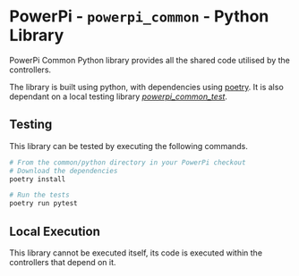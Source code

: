 # PowerPi - `powerpi_common` - Python Library

PowerPi Common Python library provides all the shared code utilised by the controllers.

The library is built using python, with dependencies using [poetry](https://python-poetry.org/). It is also dependant on a local testing library [_powerpi_common_test_](../common/pytest/README.md).

## Testing

This library can be tested by executing the following commands.

```bash
# From the common/python directory in your PowerPi checkout
# Download the dependencies
poetry install

# Run the tests
poetry run pytest
```

## Local Execution

This library cannot be executed itself, its code is executed within the controllers that depend on it.
